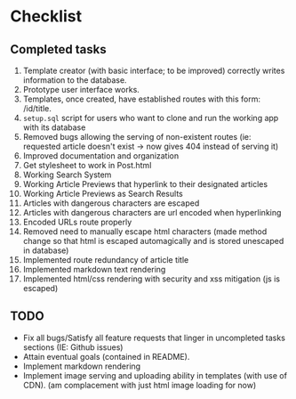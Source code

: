 # Checklist

## Completed tasks 

1. Template creator (with basic interface; to be improved) correctly writes information to the database.
2. Prototype user interface works.
3. Templates, once created, have established routes with this form: /id/title.
4. `setup.sql` script for users who want to clone and run the working app with its database
5. Removed bugs allowing the serving of non-existent routes (ie: requested article doesn't exist -> now gives 404 instead of serving it)
6. Improved documentation and organization
7. Get stylesheet to work in Post.html
8. Working Search System
9. Working Article Previews that hyperlink to their designated articles
10. Working Article Previews as Search Results
11. Articles with dangerous characters are escaped 
12. Articles with dangerous characters are url encoded when hyperlinking 
13. Encoded URLs route properly
14. Removed need to manually escape html characters (made method change so that html is escaped automagically and is stored unescaped in database)
15. Implemented route redundancy of article title
16. Implemented markdown text rendering
17. Implemented html/css rendering with security and xss mitigation (js is escaped)

## TODO

 - Fix all bugs/Satisfy all feature requests that linger in uncompleted tasks sections (IE: Github issues)
 - Attain eventual goals (contained in README).
 - Implement markdown rendering
 - Implement image serving and uploading ability in templates (with use of CDN). (am complacement with just html image loading for now)


